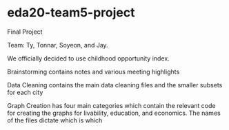 # eda20-team5-project
Final Project

Team: Ty, Tonnar, Soyeon, and Jay.

We officially decided to use childhood opportunity index. 

Brainstorming contains notes and various meeting highlights

Data Cleaning contains the main data cleaning files and the smaller subsets for each city

Graph Creation has four main categories which contain the relevant code for creating the graphs for livability, education, and economics. The names of the files dictate which is which
